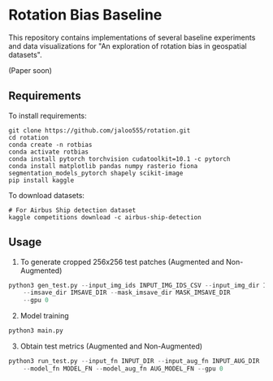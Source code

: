 # Rotation Bias Baseline

This repository contains implementations of several baseline experiments and data visualizations for "An exploration of rotation bias in geospatial datasets".

(Paper soon)

## Requirements

To install requirements:

```setup
git clone https://github.com/jaloo555/rotation.git
cd rotation
conda create -n rotbias
conda activate rotbias
conda install pytorch torchvision cudatoolkit=10.1 -c pytorch
conda install matplotlib pandas numpy rasterio fiona segmentation_models_pytorch shapely scikit-image
pip install kaggle
```

To download datasets:

```download
# For Airbus Ship detection dataset
kaggle competitions download -c airbus-ship-detection
```

## Usage

1. To generate cropped 256x256 test patches (Augmented and Non-Augmented)
```python 
python3 gen_test.py --input_img_ids INPUT_IMG_IDS_CSV --input_img_dir INPUT_IMG_DIR
    --imsave_dir IMSAVE_DIR --mask_imsave_dir MASK_IMSAVE_DIR
    --gpu 0
```

2. Model training

```python 
python3 main.py
```

3. Obtain test metrics (Augmented and Non-Augmented)

```python 
python3 run_test.py --input_fn INPUT_DIR --input_aug_fn INPUT_AUG_DIR
    --model_fn MODEL_FN --model_aug_fn AUG_MODEL_FN --gpu 0
```

